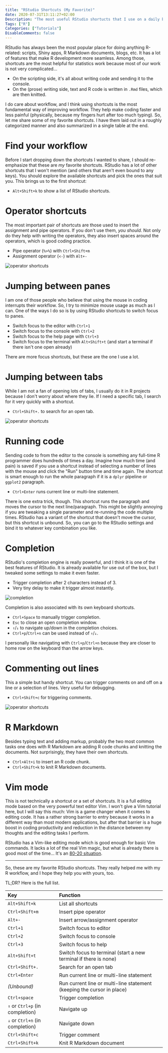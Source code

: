 ```yaml
---
title: "RStudio Shortcuts (My Favorite)"
date: 2020-07-31T13:11:27+02:00
Description: "The most useful RStudio shortucts that I use on a daily basis."
Tags: ["R"]
Categories: ["Tutorials"]
DisableComments: false
---
```


RStudio has always been the most popular place for doing anything R-related:
scripts, Shiny apps, R Markdown documents, blogs, etc. It has a lot of features
that make R development more seamless. Among those, shortcuts are the most
helpful for statistics work because most of our work is not very complicated...

- On the scripting side, it's all about writing code and sending it to the
  console.
- On the (prose) writing side, text and R code is written in `.Rmd` files, which
  are then knitted.

I do care about workflow, and I think using shortcuts is the most fundamental
way of improving workflow. They help make coding faster and less painful
(physically, because my fingers hurt after too much typing). So, let me share
some of my favorite shortcuts. I have them laid out in a roughly categorized
manner and also summarized in a single table at the end.

# Find your workflow

Before I start dropping down the shortcuts I wanted to share, I should
re-emphasize that these are _my_ favorite shortcuts. RStudio has a lot of other
shortcuts that I won't mention (and others that aren't even bound to any keys).
You should explore the available shortcuts and pick the ones that suit you. This
brings us to the first shortcut:

- `Alt+Shift+k` to show a list of RStudio shortcuts.

# Operator shortcuts

The most important pair of shortcuts are those used to insert the assignment and
pipe operators. If you don't use them, _you should_. Not only do they help with
writing the operators, they also insert spaces around the operators, which is
good coding practice.

- Pipe operator (`%>%`) with `Ctrl+Shift+m`
- Assignment operator (`<-`) with `Alt+-`

![operator shortcuts](/post/rstudio-shortcuts-my-favorite_files/short_operator.gif)

# Jumping between panes

I am one of those people who believe that using the mouse in coding interrupts
their workflow. So, I try to minimize mouse usage as much as I can. One of the
ways I do so is by using RStudio shortcuts to switch focus to panes.

- Switch focus to the editor with `Ctrl+1`
- Switch focus to the console with `Ctrl+2`
- Switch focus to the help page with `Ctrl+3`
- Switch focus to the terminal with `Alt+Shift+t` (and start a terminal if there
  isn't one open already)

There are more focus shortcuts, but these are the one I use a lot.

# Jumping between tabs

While I am not a fan of opening lots of tabs, I usually do it in R projects
because I don't worry about where they lie. If I need a specific tab, I search
for it very quickly with a shortcut.

- `Ctrl+Shift+.` to search for an open tab.

![operator shortcuts](/post/rstudio-shortcuts-my-favorite_files/short_tabs.gif)

# Running code

Sending code to from the editor to the console is something any full-time R
programmer does hundreds of times a day. Imagine how much time (and pain) is
saved if you use a shortcut instead of selecting a number of lines with the
mouse and click the "Run" button time and time again. The shortcut is smart
enough to run the whole paragraph if it is a `dplyr` pipeline or `ggplot2`
paragraph.

- `Ctrl+Enter` runs current line or multi-line statement.

There is one extra trick, though. This shortcut runs the paragraph and moves the
cursor to the next line/paragraph. This might be slightly annoying if you are
tweaking a single parameter and re-running the code multiple times. RStudio has
a variant of the shortcut that doesn't move the cursor, but this shortcut is
unbound. So, you can go to the RStudio settings and bind it to whatever key
combination you like.

# Completion

RStudio's completion engine is really powerful, and I think it is one of the
best features of RStudio. It is already available for use out of the box, but I
tweaked some settings to make it even faster.

- Trigger completion after 2 characters instead of 3.
- Very tiny delay to make it trigger almost instantly.

![completion](/post/rstudio-shortcuts-my-favorite_files/completion.png)

Completion is also associated with its own keyboard shortcuts.

- `Ctrl+Space` to manually trigger completion.
- `Esc` to close an open completion window.
- `↑`/`↓` to navigate up/down in the completion choices.
- `Ctrl+p`/`Ctrl+n` can be used instead of `↑`/`↓`.

I personally like navigating with `Ctrl+p`/`Ctrl+n` because they are closer to
home row on the keyboard than the arrow keys.

# Commenting out lines

This a simple but handy shortcut. You can trigger comments on and off on a line
or a selection of lines. Very useful for debugging.

- `Ctrl+Shift+c` for triggering comments.

![operator shortcuts](/post/rstudio-shortcuts-my-favorite_files/short_comment.gif)

# R Markdown

Besides typing text and adding markup, probably the two most common tasks one
does with R Markdown are adding R code chunks and knitting the documents. Not
surprisingly, they have their own shortcuts.

- `Ctrl+Alt+i` to insert an R code chunk.
- `Ctrl+Shift+k` to knit R Markdown documents.

# Vim mode

This is not technically a shortcut or a set of shortcuts. It is a full editing
mode based on the very powerful text editor Vim. I won't give a Vim tutorial
here, but I will say this much: Vim is a game changer when it comes to editing
code. It has a rather strong barrier to entry because it works in a different
way than most modern applications, but after that barrier is a huge boost in
coding productivity and reduction in the distance between my thoughts and the
editing tasks I perform.

RStudio has a Vim-like editing mode which is good enough for basic Vim commands.
It lacks a lot of the real Vim magic, but what is already there is good most of
the time... It's an
[80-20 situation](https://en.wikipedia.org/wiki/Pareto_principle).

* * *

So, these are my favorite RStudio shortcuts. They really helped me with my R
workflow, and I hope they help you with yours, too.

TL;DR? Here is the full list.

| Key | Function |
|:---|:---|
| `Alt+Shift+k` | List all shortcuts |
| `Ctrl+Shift+m` | Insert pipe operator |
| `Alt+-` | Insert arrow/assignment operator |
| `Ctrl+1` | Switch focus to editor |
| `Ctrl+2` | Switch focus to console |
| `Ctrl+3` | Switch focus to help |
| `Alt+Shift+t` | Switch focus to terminal (start a new terminal if there is none) |
| `Ctrl+Shift+.` | Search for an open tab |
| `Ctrl+Enter` | Run current line or multi-line statement |
| _(Unbound)_ | Run current line or multi-line statement (keeping the cursor in place) |
| `Ctrl+space` | Trigger completion |
| `↑` or `Ctrl+p` (in completion) | Navigate up |
| `↓` or `Ctrl+n` (in completion) | Navigate down |
| `Ctrl+Shift+c` | Trigger comment |
| `Ctrl+Shift+k` | Knit R Markdown document |
